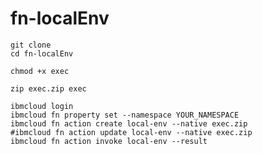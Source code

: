 # fn-localEnv

```
git clone
cd fn-localEnv
```

```
chmod +x exec
```

```
zip exec.zip exec
```

```
ibmcloud login
ibmcloud fn property set --namespace YOUR_NAMESPACE
ibmcloud fn action create local-env --native exec.zip
#ibmcloud fn action update local-env --native exec.zip
ibmcloud fn action invoke local-env --result
```
